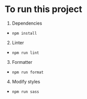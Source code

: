 # To run this project

1. Dependencies
 - `npm install`
2. Linter
- `npm run lint`
3. Formatter
- `npm run format`
4. Modify styles
- `npm run sass`
